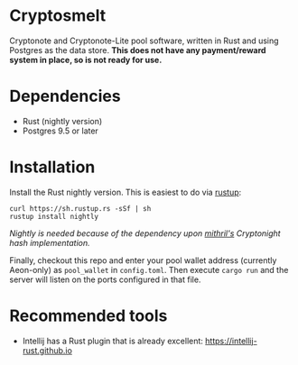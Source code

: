 # Cryptosmelt
Cryptonote and Cryptonote-Lite pool software, written in Rust and using Postgres as the data store.
__This does not have any payment/reward system in place, so is not ready for use.__

# Dependencies
- Rust (nightly version)
- Postgres 9.5 or later

# Installation

Install the Rust nightly version.  This is easiest to do via [rustup](https://www.rustup.rs/):

```
curl https://sh.rustup.rs -sSf | sh
rustup install nightly
```

*Nightly is needed because of the dependency upon [mithril's](https://github.com/Ragnaroek/mithril) Cryptonight hash implementation.*

Finally, checkout this repo and enter your pool wallet address (currently Aeon-only) as `pool_wallet` in `config.toml`.  Then execute `cargo run` and the server will listen on the ports configured in that file.

# Recommended tools

- Intellij has a Rust plugin that is already excellent: https://intellij-rust.github.io
